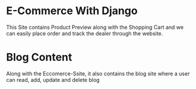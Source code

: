 # E-Commerce With Django
<p> This Site contains Product Preview along with the Shopping Cart and we can easily place order and track the dealer through the website.</p>

# Blog Content
<p> Along with the Eccomerce-Ssite, it also contains the blog site where a user can read, add, update and delete blog</p>

